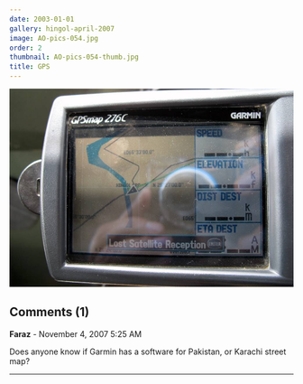 ```yaml
---
date: 2003-01-01
gallery: hingol-april-2007
image: AO-pics-054.jpg
order: 2
thumbnail: AO-pics-054-thumb.jpg
title: GPS
---
```


![GPS](./AO-pics-054.jpg)

<div id="comments">

## Comments (1)

**Faraz** - November  4, 2007  5:25 AM

Does anyone know if Garmin has a software for Pakistan, or Karachi street map?

---

</div>